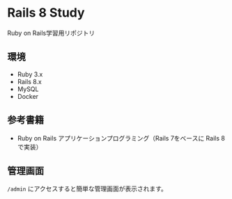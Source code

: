 # Rails 8 Study

Ruby on Rails学習用リポジトリ

## 環境
- Ruby 3.x
- Rails 8.x
- MySQL
- Docker

## 参考書籍
- Ruby on Rails アプリケーションプログラミング（Rails 7をベースに Rails 8で実装）

## 管理画面
`/admin` にアクセスすると簡単な管理画面が表示されます。
